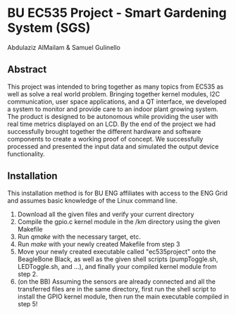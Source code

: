 # BU EC535 Project - Smart Gardening System (SGS)
Abdulaziz AlMailam & Samuel Gulinello

## Abstract

This project was intended to bring together as many topics from EC535 as well as solve a real world problem. Bringing together kernel modules, I2C communication, user space applications, and a QT interface, we developed a system to monitor and provide care to an indoor plant growing system. The product is designed to be autonomous while providing the user with real time metrics displayed on an LCD. By the end of the project we had successfully brought together the different hardware and software components to create a working proof of concept. We successfully processed and presented the input data and simulated the output device functionality.


## Installation
This installation method is for BU ENG affiliates with access to the ENG Grid and assumes basic knowledge of the Linux command line.

1. Download all the given files and verify your current directory
2. Compile the gpio.c kernel module in the /km directory using the given Makefile
4. Run *qmake* with the necessary target, etc.
5. Run *make* with your newly created Makefile from step 3
6. Move your newly created executable called "ec535project" onto the BeagleBone Black, as well as the given shell scripts (pumpToggle.sh, LEDToggle.sh, and ...), and finally your compiled kernel module from step 2.
7. (on the BB) Assuming the sensors are already connected and all the transferred files are in the same directory, first run the shell script to install the GPIO kernel module, then run the main executable compiled in step 5!
